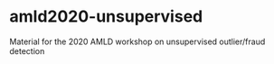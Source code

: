 # amld2020-unsupervised
Material for the 2020 AMLD workshop on unsupervised outlier/fraud detection
